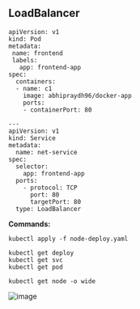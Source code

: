 ## LoadBalancer

````
apiVersion: v1
kind: Pod
metadata:
 name: frontend
 labels:
   app: frontend-app
spec:
  containers:
  - name: c1
    image: abhipraydh96/docker-app
    ports:
    - containerPort: 80

---
apiVersion: v1
kind: Service
metadata:
  name: net-service
spec:
  selector:
    app: frontend-app
  ports:
    - protocol: TCP
      port: 80
      targetPort: 80
  type: LoadBalancer
````



**Commands:**
````
kubectl apply -f node-deploy.yaml
````
````
kubectl get deploy
kubectl get svc
kubectl get pod
````
````
kubectl get node -o wide
````

![image](https://github.com/user-attachments/assets/ae963a25-6651-4a64-8562-958a1fce300c)

